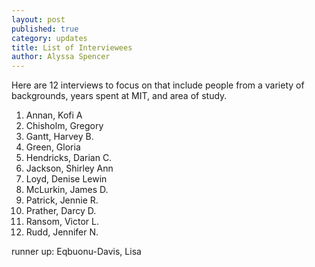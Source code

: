 ```yaml
---
layout: post
published: true
category: updates
title: List of Interviewees
author: Alyssa Spencer
---
```

Here are 12 interviews to focus on that include people from a variety of backgrounds, years spent at MIT, and area of study.

1. Annan, Kofi A
2. Chisholm, Gregory
3. Gantt, Harvey B.
4. Green, Gloria
5. Hendricks, Darian C.
6. Jackson, Shirley Ann
7. Loyd, Denise Lewin
8. McLurkin, James D.
9. Patrick, Jennie R.
10. Prather, Darcy D.
11. Ransom, Victor L.
12. Rudd, Jennifer N.

runner up: Eqbuonu-Davis, Lisa
